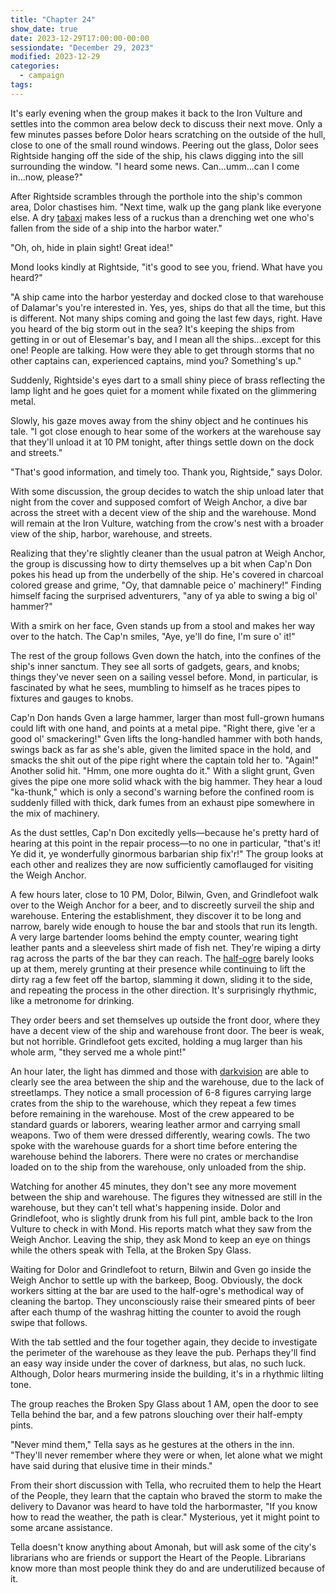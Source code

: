 ```yaml
---
title: "Chapter 24"
show_date: true
date: 2023-12-29T17:00:00-00:00
sessiondate: "December 29, 2023"
modified: 2023-12-29
categories:
  - campaign
tags:
---
```


It's early evening when the group makes it back to the Iron Vulture and settles into
the common area below deck to discuss their next move. Only a few minutes passes before
Dolor hears scratching on the outside of the hull, close to one of the small round windows.
Peering out the glass, Dolor sees Rightside hanging off the side of the ship, his claws
digging into the sill surrounding the window. "I heard some news. Can...umm...can I come
in...now, please?"

After Rightside scrambles through the porthole into the ship's common area, Dolor
chastises him. "Next time, walk up the gang plank like everyone else. A dry
[tabaxi](https://www.dandwiki.com/wiki/Tabaxi_(5e_Race_Variant)) makes less of a ruckus
than a drenching wet one who's fallen from the side of a ship into the harbor water."

"Oh, oh, hide in plain sight! Great idea!"

Mond looks kindly at Rightside, "it's good to see you, friend. What have you heard?"

"A ship came into the harbor yesterday and docked close to that warehouse of Dalamar's
you're interested in. Yes, yes, ships do that all the time, but this is
different. Not many ships coming and going the last few days, right. Have you heard of
the big storm out in the sea? It's keeping the ships from getting in or out of Elesemar's
bay, and I mean all the ships...except for this one! People are talking. How were they
able to get through storms that no other captains can, experienced captains, mind you?
Something's up."

Suddenly, Rightside's eyes dart to a small shiny piece of brass reflecting
the lamp light and he goes quiet for a moment while fixated on the glimmering metal.

Slowly, his gaze moves away from the shiny object and he continues his tale.
"I got close enough to hear some of the workers at the
warehouse say that they'll unload it at 10 PM tonight, after things settle down on the
dock and streets."

"That's good information, and timely too. Thank you, Rightside," says Dolor.

With some discussion, the group decides to watch the ship unload later that night from
the cover and supposed comfort of Weigh Anchor, a dive bar across the street with a
decent view of the ship and the warehouse. Mond will remain at the Iron Vulture, watching
from the crow's nest with a broader view of the ship, harbor, warehouse, and streets.

Realizing that they're slightly cleaner than the usual patron at Weigh Anchor, the
group is discussing how to dirty themselves up a bit when Cap'n Don pokes his head up
from the underbelly of the ship. He's covered in charcoal colored grease and grime,
"Oy, that damnable peice o' machinery!" Finding himself facing the surprised adventurers,
"any of ya able to swing a big ol' hammer?"

With a smirk on her face, Gven stands up from a stool and makes her way over to the
hatch. The Cap'n smiles, "Aye, ye'll do fine, I'm sure o' it!"

The rest of the group follows Gven down the hatch, into the confines of the ship's inner
sanctum. They see all sorts of gadgets, gears, and knobs; things they've never seen on
a sailing vessel before. Mond, in particular, is fascinated by what he sees, mumbling to
himself as he traces pipes to fixtures and gauges to knobs.

Cap'n Don hands Gven a large hammer, larger than most full-grown humans could lift with
one hand, and points at a metal pipe. "Right there, give 'er a good ol' smackering!" Gven
lifts the long-handled hammer with both hands, swings back as far as she's able, given the
limited space in the hold, and smacks the shit out of the pipe right where the captain told
her to. "Again!" Another solid hit. "Hmm, one more oughta do it." With a slight grunt,
Gven gives the pipe one more solid whack with the big hammer. They hear a loud "ka-thunk,"
which is only a second's warning before the confined room is suddenly filled with thick,
dark fumes from an exhaust pipe somewhere in the mix of machinery.

As the dust settles, Cap'n Don excitedly yells—because he's pretty hard of hearing at this
point in the repair process—to no one in particular, "that's it! Ye did it, ye wonderfully
ginormous barbarian ship fix'r!" The group looks at each other and realizes they are now
sufficiently camoflauged for visiting the Weigh Anchor.

A few hours later, close to 10 PM, Dolor, Bilwin, Gven, and Grindlefoot walk over to the
Weigh Anchor for a beer, and to discreetly surveil the ship and warehouse. Entering the
establishment, they discover it to be long and narrow, barely wide enough to house the bar
and stools that run its length. A very large bartender looms behind the empty counter,
wearing tight leather pants and a sleeveless shirt made of fish net.
They're wiping a dirty rag across the parts of the bar they can reach. The
[half-ogre](https://forgottenrealms.fandom.com/wiki/Half-ogre) barely looks up at them,
merely grunting at their presence while continuing to lift the dirty rag a few feet off
the bartop, slamming it down, sliding it to the side, and repeating the process in the
other direction. It's surprisingly rhythmic, like a metronome for drinking.

They order beers and set themselves up outside the front door, where they have a decent
view of the ship and warehouse front door. The beer is weak, but not horrible. Grindlefoot
gets excited, holding a mug larger than his whole arm, "they served me a whole pint!"

An hour later, the light has dimmed and those with [darkvision](https://www.dndbeyond.com/sources/basic-rules/monsters#Darkvision)
are able to clearly see the area between the ship and the warehouse, due to the lack of
streetlamps. They notice a small procession of 6-8 figures carrying large crates from
the ship to the warehouse, which they repeat a few times before remaining in the warehouse.
Most of the crew appeared to be standard guards or laborers, wearing leather armor
and carrying small weapons. Two of them were dressed differently, wearing cowls.
The two spoke with the warehouse guards for a short time before entering the warehouse
behind the laborers. There were no crates or merchandise loaded on to the ship from the
warehouse, only unloaded from the ship.

Watching for another 45 minutes, they don't see any more movement between the ship and
warehouse. The figures they witnessed are still in the warehouse, but they can't tell
what's happening inside. Dolor and Grindlefoot, who is slightly drunk from his full pint,
amble back to the Iron Vulture to check in with Mond. His reports match what they saw
from the Weigh Anchor. Leaving the ship, they ask Mond to keep an eye on things
while the others speak with Tella, at the Broken Spy Glass.

Waiting for Dolor and Grindlefoot to return, Bilwin and Gven go inside the Weigh Anchor
to settle up with the barkeep, Boog. Obviously, the dock workers sitting at the bar are
used to the half-ogre's methodical way of cleaning the bartop. They unconsciously raise
their smeared pints of beer after each thump of the washrag hitting the counter to avoid
the rough swipe that follows.

With the tab settled and the four together again, they decide to investigate the perimeter
of the warehouse as they leave the pub. Perhaps they'll find an easy way inside under the
cover of darkness, but alas, no such luck. Although, Dolor hears murmering inside the
building, it's in a rhythmic lilting tone.

The group reaches the Broken Spy Glass about 1 AM, open the door to see Tella behind the
bar, and a few patrons slouching over their half-empty pints.

"Never mind them," Tella says as he gestures at the others in the inn. "They'll never
remember where they were or when, let alone what we might have said during that elusive
time in their minds."

From their short discussion with Tella, who recruited them to help the Heart of the People,
they learn that the captain who braved the storm to make the delivery to Davanor was heard
to have told the harbormaster, "If you know how to read the weather, the
path is clear." Mysterious, yet it might point to some arcane assistance.

Tella doesn't know anything about Amonah, but will ask some of the city's librarians who
are friends or support the Heart of the People. Librarians know more than most people
think they do and are underutilized because of it.


<!-- em dash: — | kebyoard shortcut = Option + Shift + Dash (-) -->
<!-- https://oatcookies.neocities.org/dndmoney to convert copper, silver, gold, and more into CP -->

